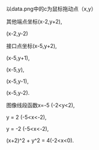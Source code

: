 以data.png中的c为鼠标拖动点（x,y）

其他端点坐标(x-2,y+2),

(x-2,y-2)

接口点坐标(x-5,y+2),

(x-5,y+1),

(x-5,y),

(x-5,y-1),

(x-5,y-2).

图像线段函数x=-5 (-2<y<2),

y = 2 (-5<x<-2),

y = -2 (-5<x<-2),

(x+2)^2 + y^2 = 4(-2<x<0).

